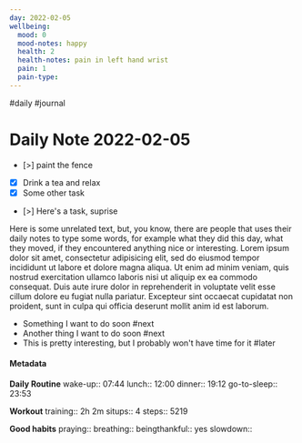 ```yaml
---
day: 2022-02-05
wellbeing:
  mood: 0
  mood-notes: happy
  health: 2
  health-notes: pain in left hand wrist
  pain: 1
  pain-type: 
---
```

#daily #journal
# Daily Note 2022-02-05

- [>] paint the fence
- [x] Drink a tea and relax
- [x] Some other task
- [>] Here's a task, suprise

Here is some unrelated text, but, you know, there are people that uses their daily notes to type some words, for example what they did this day, what they moved, if they encountered anything nice or interesting. Lorem ipsum dolor sit amet, consectetur adipisicing elit, sed do eiusmod tempor incididunt ut labore et dolore magna aliqua. Ut enim ad minim veniam, quis nostrud exercitation ullamco laboris nisi ut aliquip ex ea commodo consequat. Duis aute irure dolor in reprehenderit in voluptate velit esse cillum dolore eu fugiat nulla pariatur. Excepteur sint occaecat cupidatat non proident, sunt in culpa qui officia deserunt mollit anim id est laborum.

- Something I want to do soon #next
- Another thing I want to do soon #next
- This is pretty interesting, but I probably won't have time for it #later

#### Metadata

**Daily Routine**
wake-up:: 07:44
lunch:: 12:00
dinner:: 19:12
go-to-sleep:: 23:53

**Workout**
training:: 2h 2m
situps:: 4
steps:: 5219

**Good habits**
praying:: 
breathing:: 
beingthankful:: yes
slowdown:: 
